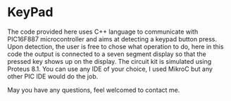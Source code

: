 # KeyPad
The code provided here uses C++ language to communicate with PIC16F887 microcontroller and aims at detecting a keypad button press. Upon detection, the user is free to chose what operation to do, here in this code the output is connected to a seven segment display so that the pressed key shows up on the display. The circuit kit is simulated using Proteus 8.1. You can use any IDE of your choice, I used MikroC but any other PIC IDE would do the job. 

May you have any questions, feel welcomed to contact me.  
